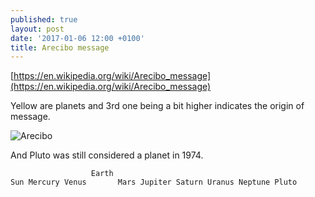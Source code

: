 ```yaml
---
published: true
layout: post
date: '2017-01-06 12:00 +0100'
title: Arecibo message
---
```

[https://en.wikipedia.org/wiki/Arecibo_message](https://en.wikipedia.org/wiki/Arecibo_message)

Yellow are planets and 3rd one being a bit higher indicates the origin of message.

![Arecibo](https://upload.wikimedia.org/wikipedia/commons/5/55/Arecibo_message.svg)

And Pluto was still considered a planet in 1974.

                      Earth
    Sun Mercury Venus       Mars Jupiter Saturn Uranus Neptune Pluto

